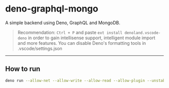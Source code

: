 # deno-graphql-mongo

A simple backend using Deno, GraphQL and MongoDB.

> Recommendation: `Ctrl + P` and paste `ext install denoland.vscode-deno` in order to gain intellisense support, intelligent module import and more features. You can disable Deno's formatting tools in .vscode/settings.json

---

## How to run

```sh
deno run --allow-net --allow-write --allow-read --allow-plugin --unstable server.ts
```
